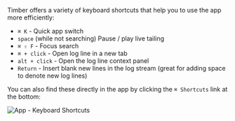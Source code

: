 Timber offers a variety of keyboard shortcuts that help you to use the app more efficiently:

* `⌘ K` - Quick app switch
* `space` (while not searching) Pause / play live tailing
* `⌘ ⇧ F` - Focus search
* `⌘ + click` - Open log line in a new tab
* `alt + click` - Open the log line context panel
* `Return` - Insert blank new lines in the log stream (great for adding space to denote new log lines)


You can also find these directly in the app by clicking the `⌘ Shortcuts` link at the bottom:

![App - Keyboard Shortcuts](//images.contentful.com/h6vh38q7qvzk/ZdQxrLiFS8K4QiCu4ECyc/cc289d48535596421378fc17757e0d46/Screen_Recording_2017-08-12_at_01.26_PM.gif)
